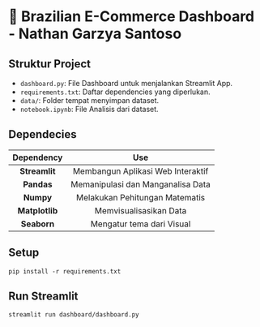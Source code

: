 # 🛒 Brazilian E-Commerce Dashboard - Nathan Garzya Santoso

## Struktur Project
- `dashboard.py`: File Dashboard untuk menjalankan Streamlit App.
- `requirements.txt`: Daftar dependencies yang diperlukan.
- `data/`: Folder tempat menyimpan dataset.
- `notebook.ipynb`: File Analisis dari dataset.

## Dependecies
|   Dependency   |                Use                |
|:--------------:|:---------------------------------:|
| **Streamlit**  | Membangun Aplikasi Web Interaktif |
|   **Pandas**   | Memanipulasi dan Manganalisa Data |
|   **Numpy**    |  Melakukan Pehitungan Matematis   |
| **Matplotlib** |      Memvisualisasikan Data       |
|  **Seaborn** | Mengatur tema dari Visual |

## Setup
```commandline
pip install -r requirements.txt
```

## Run Streamlit
```commandline
streamlit run dashboard/dashboard.py
```
